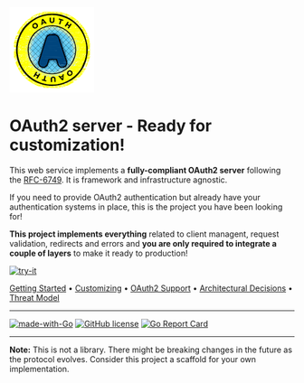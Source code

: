 
![](_docs/oauth-logo.png)
# OAuth2 server - Ready for customization!

This web service implements a **fully-compliant OAuth2 server** following the [RFC-6749](https://tools.ietf.org/html/rfc6749). It is framework and infrastructure agnostic. 

If you need to provide OAuth2 authentication but already have your authentication systems in place, this is the project you have been looking for!



**This project implements everything** related to client managent, request validation, redirects and errors and **you are only required to integrate a couple of layers** to make it ready to production! 



[![try-it](https://img.shields.io/badge/See%20it%20in%20Action!--blue)](http://golang.org)




[Getting Started](_docs/getting_started.md) • [Customizing](_docs/customizing.md) • [OAuth2 Support](_docs/oauth_support.md) • [Architectural Decisions](_docs/architectural_decisions.md) • [Threat Model](_docs/threat_modelling.md)

__________________________
[![made-with-Go](https://img.shields.io/badge/Made%20with-Go-1f425f.svg)](http://golang.org) [![GitHub license](https://img.shields.io/github/license/Naereen/StrapDown.js.svg)](https://github.com/Naereen/StrapDown.js/blob/master/LICENSE) [![Go Report Card](https://goreportcard.com/badge/github.com/giovaneliberato/your-oauth2-server-here)](https://goreportcard.com/report/github.com/giovaneliberato/your-oauth2-server-here)
__________________________

**Note:** This is not a library. There might be breaking changes in the future as the protocol evolves. Consider this project a scaffold for your own implementation.

